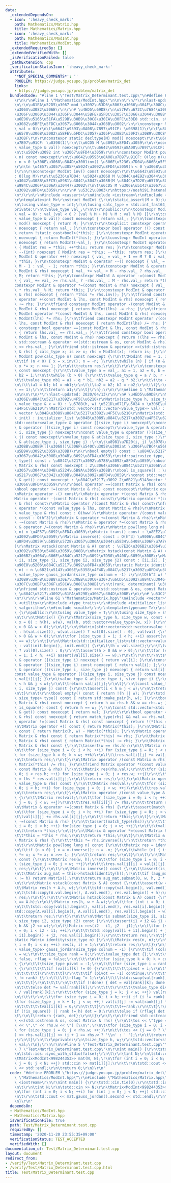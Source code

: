 ```yaml
---
data:
  _extendedDependsOn:
  - icon: ':heavy_check_mark:'
    path: Mathematics/Matrix.hpp
    title: Mathematics/Matrix.hpp
  - icon: ':heavy_check_mark:'
    path: Mathematics/ModInt.hpp
    title: Mathematics/ModInt.hpp
  _extendedRequiredBy: []
  _extendedVerifiedWith: []
  _isVerificationFailed: false
  _pathExtension: cpp
  _verificationStatusIcon: ':heavy_check_mark:'
  attributes:
    '*NOT_SPECIAL_COMMENTS*': ''
    PROBLEM: https://judge.yosupo.jp/problem/matrix_det
    links:
    - https://judge.yosupo.jp/problem/matrix_det
  bundledCode: "#line 1 \"Test/Matrix_Determinant.test.cpp\"\n#define PROBLEM \"https://judge.yosupo.jp/problem/matrix_det\"\
    \r\n\r\n#line 1 \"Mathematics/ModInt.hpp\"\n\n\n\r\n/*\r\nlast-updated: 2020/11/20\r\
    \n\r\n\u81EA\u52D5\u3067 mod \u3092\u53D6\u3063\u3066\u304F\u308C\u308B\u4FBF\u5229\
    \u306A\u3082\u306E\r\n\r\n# \u4ED5\u69D8\r\n\u57FA\u672C\u7684\u306A\u6F14\u7B97\
    \u306F\u3060\u3044\u305F\u3044\u5BFE\u5FDC\u3057\u3066\u3044\u308B\u3002\r\n\u6A19\
    \u6E96\u5165\u51FA\u529B\u30B9\u30C8\u30EA\u30FC\u30E0 std::cin, std::cout \u306B\
    \u3082\u5BFE\u5FDC\u3057\u3066\u3044\u308B\u3002\r\n\r\nconstexpr ModInt(std::int_fast64_t\
    \ val = 0)\r\n\t\u6642\u9593\u8A08\u7B97\u91CF: \u0398(1)\r\n\t\u8CA0\u306E\u6574\
    \u6570\u306B\u3082\u5BFE\u5FDC\u3057\u305F\u30B3\u30F3\u30B9\u30C8\u30E9\u30AF\
    \u30BF\r\n\r\nconstexpr static decltype(M) mod() noexcept\r\n\t\u6642\u9593\u8A08\
    \u7B97\u91CF: \u0398(1)\r\n\t\u6CD5 M \u3092\u8FD4\u3059\r\n\r\nconstexpr const\
    \ value_type & val() noexcept\r\n\t\u6642\u9593\u8A08\u7B97\u91CF: \u0398(1)\r\
    \n\t\u5024\u3092 int \u3067\u8FD4\u3059\r\n\r\nconstexpr ModInt pow(std::int_fast64_t\
    \ n) const noexcept\r\n\t\u6642\u9593\u8A08\u7B97\u91CF: O(log n)\r\n\t\u5236\u7D04\
    : n < 0 \u306E\u3068\u304D\u3001inv() \u306E\u5236\u7D04\u306B\u5F93\u3046\u3002\
    \r\n\tn \u4E57\u3057\u305F\u5024\u3092\u8FD4\u3059(n < 0 \u306B\u3082\u5BFE\u5FDC\
    )\r\n\r\nconstexpr ModInt inv() const noexcept\r\n\t\u6642\u9593\u8A08\u7B97\u91CF\
    : O(log M)\r\n\t\u5236\u7D04: \u5024\u3068 M \u304C\u4E92\u3044\u306B\u7D20\u3067\
    \u3042\u308B\u5FC5\u8981\u304C\u3042\u308B(M \u304C\u7D20\u6570\u306A\u3089\u554F\
    \u984C\u306F\u306A\u3044)\u3002\r\n\t\u6CD5 M \u306E\u5143\u3067\u306E\u9006\u5143\
    \u3092\u8FD4\u3059\r\n\r\n# \u53C2\u8003\r\nhttps://noshi91.hatenablog.com/entry/2019/03/31/174006\r\
    \n*/\r\n\r\n#include <cassert>\r\n#include <iostream>\r\n#include <cstdint>\r\n\
    \r\ntemplate<int M>\r\nstruct ModInt {\r\n\tstatic_assert(M > 0);\r\n\t\r\npublic:\r\
    \n\tusing value_type = int;\r\n\tusing calc_type = std::int_fast64_t;\r\n\t\r\n\
    private:\r\n\tvalue_type val_;\r\n\t\r\npublic:\r\n\tconstexpr ModInt(calc_type\
    \ val = 0) : val_(val < 0 ? (val % M + M) % M : val % M) {}\r\n\tconstexpr const\
    \ value_type & val() const noexcept { return val_; }\r\n\tconstexpr static decltype(M)\
    \ mod() noexcept { return M; }\r\n\t\r\n\texplicit constexpr operator bool() const\
    \ noexcept { return val_; }\r\n\tconstexpr bool operator !() const noexcept {\
    \ return !static_cast<bool>(*this); }\r\n\tconstexpr ModInt operator +() const\
    \ noexcept { return ModInt(*this); }\r\n\tconstexpr ModInt operator -() const\
    \ noexcept { return ModInt(-val_); }\r\n\tconstexpr ModInt operator ++(int) noexcept\
    \ { ModInt res = *this; ++*this; return res; }\r\n\tconstexpr ModInt operator\
    \ --(int) noexcept { ModInt res = *this; --*this; return res; }\r\n\tconstexpr\
    \ ModInt & operator ++() noexcept { val_ = val_ + 1 == M ? 0 : val_ + 1; return\
    \ *this; }\r\n\tconstexpr ModInt & operator --() noexcept { val_ = val_ == 0 ?\
    \ M - 1 : val_ - 1; return *this; }\r\n\tconstexpr ModInt & operator +=(const\
    \ ModInt & rhs) noexcept { val_ += val_ < M - rhs.val_ ? rhs.val_ : rhs.val_ -\
    \ M; return *this; }\r\n\tconstexpr ModInt & operator -=(const ModInt & rhs) noexcept\
    \ { val_ += val_ >= rhs.val_ ? -rhs.val_ : M - rhs.val_; return *this; }\r\n\t\
    constexpr ModInt & operator *=(const ModInt & rhs) noexcept { val_ = static_cast<calc_type>(val_)\
    \ * rhs.val_ % M; return *this; }\r\n\tconstexpr ModInt & operator /=(const ModInt\
    \ & rhs) noexcept { return *this *= rhs.inv(); }\r\n\tfriend constexpr ModInt\
    \ operator +(const ModInt & lhs, const ModInt & rhs) noexcept { return ModInt(lhs)\
    \ += rhs; }\r\n\tfriend constexpr ModInt operator -(const ModInt & lhs, const\
    \ ModInt & rhs) noexcept { return ModInt(lhs) -= rhs; }\r\n\tfriend constexpr\
    \ ModInt operator *(const ModInt & lhs, const ModInt & rhs) noexcept { return\
    \ ModInt(lhs) *= rhs; }\r\n\tfriend constexpr ModInt operator /(const ModInt &\
    \ lhs, const ModInt & rhs) noexcept { return ModInt(lhs) /= rhs; }\r\n\tfriend\
    \ constexpr bool operator ==(const ModInt & lhs, const ModInt & rhs) noexcept\
    \ { return lhs.val_ == rhs.val_; }\r\n\tfriend constexpr bool operator !=(const\
    \ ModInt & lhs, const ModInt & rhs) noexcept { return !(lhs == rhs); }\r\n\tfriend\
    \ std::ostream & operator <<(std::ostream & os, const ModInt & rhs) { return os\
    \ << rhs.val_; }\r\n\tfriend std::istream & operator >>(std::istream & is, ModInt\
    \ & rhs) { calc_type x; is >> x; rhs = ModInt(x); return is; }\r\n\t\r\n\tconstexpr\
    \ ModInt pow(calc_type n) const noexcept {\r\n\t\tModInt res = 1, x = val_;\r\n\
    \t\tif (n < 0) { x = x.inv(); n = -n; }\r\n\t\twhile (n) { if (n & 1) res *= x;\
    \ x *= x; n >>= 1; }\r\n\t\treturn res;\r\n\t}\r\n\t\r\n\tconstexpr ModInt inv()\
    \ const noexcept {\r\n\t\tvalue_type a = val_, a1 = 1, a2 = 0, b = M, b1 = 0,\
    \ b2 = 1;\r\n\t\twhile (b > 0) {\r\n\t\t\tvalue_type q = a / b, r = a % b;\r\n\
    \t\t\tvalue_type nb1 = a1 - q * b1, nb2 = a2 - q * b2;\r\n\t\t\ta = b; b = r;\r\
    \n\t\t\ta1 = b1; b1 = nb1;\r\n\t\t\ta2 = b2; b2 = nb2;\r\n\t\t}\r\n\t\tassert(a\
    \ == 1);\r\n\t\treturn a1;\r\n\t}\r\n};\r\n\r\n\n#line 1 \"Mathematics/Matrix.hpp\"\
    \n\n\n\r\n/*\r\nlast-updated: 2020/04/13\r\n\r\n# \u4ED5\u69D8\r\nMatrix() : \u7A7A\
    \u306E\u884C\u5217\u3092\u4F5C\u6210\r\nMatrix(size_type h, size_type w, const\
    \ value_type & x = 0) : \u578B(h, w) \u521D\u671F\u5024 x \u306E\u884C\u5217\u3092\
    \u4F5C\u6210\r\nMatrix(std::vector<std::vector<value_type>> val) : 2\u6B21\u5143\
    \ vector \u304B\u3089\u884C\u5217\u3092\u4F5C\u6210\r\nMatrix(std::initializer_list<std::vector<value_type>>\
    \ init) : initializer_list \u304B\u3089\u884C\u5217\u3092\u4F5C\u6210\r\n\r\n\
    std::vector<value_type> & operator [](size_type i) noexcept\r\nconst std::vector<value_type>\
    \ & operator [](size_type i) const noexcept\r\nvalue_type & operator ()(size_type\
    \ i, size_type j) noexcept\r\nconst value_type & operator ()(size_type i, size_type\
    \ j) const noexcept\r\nvalue_type & at(size_type i, size_type j)\r\nconst value_type\
    \ & at(size_type i, size_type j) :\r\n\t\u8981\u7D20(i, j) \u3078\u306E\u30A2\u30AF\
    \u30BB\u30B9([]\u3068()\u306F\u540C\u3058\u3002at \u306F\u7BC4\u56F2\u5916\u5224\
    \u5B9A\u3092\u3059\u308B)\r\n\r\nbool empty() const : \u884C\u5217\u304C\u7A7A\
    \u3067\u3042\u308B\u304B\u3092\u8FD4\u3059\r\nstd::pair<size_type, size_type>\
    \ type() const : \u884C\u5217\u3092\u578B\u3092\u8FD4\u3059\r\nbool match_type(const\
    \ Matrix & rhs) const noexcept : 2\u3064\u306E\u884C\u5217\u306E\u578B\u304C\u7B49\
    \u3057\u3044\u304B\u5224\u5B9A\u3059\u308B\r\nbool is_square() : \u6B63\u65B9\u884C\
    \u5217\u3067\u3042\u308B\u304B\u3092\u8FD4\u3059\r\nconst std::vector<std::vector<value_type>>\
    \ & get() const noexcept : \u884C\u5217\u3092 2\u6B21\u5143vector \u306B\u3057\
    \u3066\u8FD4\u3059\r\n\r\nbool operator ==(const Matrix & rhs) const noexcept\r\
    \nbool operator !=(const Matrix & rhs) const noexcept\r\nMatrix operator +() const\r\
    \nMatrix operator -() const\r\nMatrix operator +(const Matrix & rhs) const\r\n\
    Matrix operator -(const Matrix & rhs) const\r\nMatrix operator *(const Matrix\
    \ & rhs) const\r\nMatrix operator /(const Matrix & rhs) const\r\nfriend Matrix\
    \ operator *(const value_type & lhs, const Matrix & rhs)\r\nMatrix operator *(const\
    \ value_type & rhs) const : O(hww')\r\nMatrix operator /(const value_type & rhs)\
    \ const : O(h^3)\r\nMatrix & operator +=(const Matrix & rhs)\r\nMatrix & operator\
    \ -=(const Matrix & rhs)\r\nMatrix & operator *=(const Matrix & rhs)\r\nMatrix\
    \ & operator /=(const Matrix & rhs)\r\n\r\nMatrix pow(long long n) const : O(hww'log\
    \ n) n \u4E57\u3092\u8FD4\u3059\r\nMatrix trans() const : \u8EE2\u7F6E\u884C\u5217\
    \u3092\u8FD4\u3059\r\nMatrix inverse() const : O(h^3) \u9006\u884C\u5217\u3092\
    \u8FD4\u3059(\u5B58\u5728\u3057\u306A\u3044\u5834\u5408\u306F\u7A7A\u884C\u5217\
    )\r\nMatrix vstack(const Matrix & A) const : \u7E26\u306B2\u3064\u306E\u884C\u5217\
    \u3092\u7D50\u5408\u3059\u308B\r\nMatrix hstack(const Matrix & A) const : \u6A2A\
    \u306B2\u3064\u306E\u884C\u5217\u3092\u7D50\u5408\u3059\u308B\r\nMatrix submat(size_type\
    \ i1, size_type j1, size_type i2, size_type j2) const : [i1,i2), [j1,j2)\u306E\
    \u90E8\u5206\u884C\u5217\u3092\u8FD4\u3059\r\nstatic Matrix identity(size_type\
    \ n) : n \u6B21\u5143\u306E\u5358\u4F4D\u884C\u5217\u3092\u8FD4\u3059\r\nstd::pair<size_type,\
    \ value_type> gauss_jordan(size_type colnum = -1) :\r\n\tO(h^2 w) \u30AC\u30A6\
    \u30B9\u30FB\u30B8\u30E7\u30EB\u30C0\u30F3\u6CD5\u3092\u884C\u3046(\u5143\u30C7\
    \u30FC\u30BF\u306F\u58CA\u308C\u308B)\r\n\t(rank, determinant) \u3092\u8FD4\u3059\
    \r\nfriend std::ostream & operator <<(std::ostream & os, const Matrix & rhs) :\
    \ \u884C\u5217\u3092\u51FA\u529B\u3067\u304D\u308B\r\n\r\n# \u53C2\u8003\r\nhttps://drken1215.hatenablog.com/entry/2019/03/20/202800\r\
    \n*/\r\n\r\n#line 61 \"Mathematics/Matrix.hpp\"\n#include <vector>\r\n#include\
    \ <utility>\r\n#include <type_traits>\r\n#include <initializer_list>\r\n#include\
    \ <algorithm>\r\n#include <cmath>\r\n\r\ntemplate<typename T>\r\nstruct Matrix\
    \ {\r\npublic:\r\n\tusing value_type = T;\r\n\tusing size_type = std::size_t;\r\
    \n\t\r\n\tMatrix() {}\r\n\tMatrix(size_type h, size_type w, const value_type &\
    \ x = 0) : h(h), w(w), val(h, std::vector<value_type>(w, x)) {\r\n\t\tassert(h\
    \ > 0 && w > 0);\r\n\t}\r\n\tMatrix(std::vector<std::vector<value_type>> val)\
    \ : h(val.size()), w(val.size() ? val[0].size() : 0), val(val) {\r\n\t\tassert(h\
    \ > 0 && w > 0);\r\n\t\tfor (size_type i = 1; i < h; ++i) assert(val[i].size()\
    \ == w);\r\n\t}\r\n\tMatrix(std::initializer_list<std::vector<value_type>> init)\
    \ : val(init.begin(), init.end()) {\r\n\t\th = val.size();\r\n\t\tw = val.size()\
    \ ? val[0].size() : 0;\r\n\t\tassert(h > 0 && w > 0);\r\n\t\tfor (size_type i\
    \ = 1; i < h; ++i) assert(val[i].size() == w);\r\n\t}\r\n\t\r\n\tstd::vector<value_type>\
    \ & operator [](size_type i) noexcept { return val[i]; }\r\n\tconst std::vector<value_type>\
    \ & operator [](size_type i) const noexcept { return val[i]; };\r\n\tvalue_type\
    \ & operator ()(size_type i, size_type j) noexcept { return val[i][j]; };\r\n\t\
    const value_type & operator ()(size_type i, size_type j) const noexcept { return\
    \ val[i][j]; }\r\n\tvalue_type & at(size_type i, size_type j) {\r\n\t\tassert(i\
    \ < h && j < w);\r\n\t\treturn val[i][j];\r\n\t}\r\n\tconst value_type & at(size_type\
    \ i, size_type j) const {\r\n\t\tassert(i < h & j < w);\r\n\t\treturn val[i][j];\r\
    \n\t}\r\n\t\r\n\tbool empty() const { return !(h || w); }\r\n\tstd::pair<size_type,\
    \ size_type> type() const { return std::make_pair(h, w); }\r\n\tbool match_type(const\
    \ Matrix & rhs) const noexcept { return h == rhs.h && w == rhs.w; }\r\n\tbool\
    \ is_square() const { return h == w; }\r\n\tconst std::vector<std::vector<value_type>>\
    \ & get() const noexcept { return val; }\r\n\t\r\n\tbool operator ==(const Matrix\
    \ & rhs) const noexcept { return match_type(rhs) && val == rhs.val; }\r\n\tbool\
    \ operator !=(const Matrix & rhs) const noexcept { return !(*this == rhs); }\r\
    \n\tMatrix operator +() const { return Matrix(*this); }\r\n\tMatrix operator -()\
    \ const { return Matrix(h, w) - Matrix(*this); }\r\n\tMatrix operator +(const\
    \ Matrix & rhs) const { return Matrix(*this) += rhs; }\r\n\tMatrix operator -(const\
    \ Matrix & rhs) const { return Matrix(*this) -= rhs; }\r\n\tMatrix operator *(const\
    \ Matrix & rhs) const {\r\n\t\tassert(w == rhs.h);\r\n\t\tMatrix res(h, rhs.w);\r\
    \n\t\tfor (size_type i = 0; i < h; ++i) for (size_type j = 0; j < rhs.w; ++j)\
    \ for (size_type k = 0; k < w; ++k)\r\n\t\t\tres.val[i][j] += val[i][k] * rhs.val[k][j];\r\
    \n\t\treturn res;\r\n\t}\r\n\tMatrix operator /(const Matrix & rhs) const { return\
    \ Matrix(*this) /= rhs; }\r\n\tfriend Matrix operator *(const value_type & lhs,\
    \ const Matrix & rhs) {\r\n\t\tMatrix res(rhs.val);\r\n\t\tfor (size_type i =\
    \ 0; i < res.h; ++i) for (size_type j = 0; j < res.w; ++j)\r\n\t\t\tres.val[i][j]\
    \ = lhs * res.val[i][j];\r\n\t\treturn res;\r\n\t}\r\n\tMatrix operator *(const\
    \ value_type & rhs) const {\r\n\t\tMatrix res(val);\r\n\t\tfor (size_type i =\
    \ 0; i < h; ++i) for (size_type j = 0; j < w; ++j)\r\n\t\t\tres.val[i][j] *= rhs;\r\
    \n\t\treturn res;\r\n\t}\r\n\tMatrix operator /(const value_type & rhs) const\
    \ {\r\n\t\tMatrix res(val);\r\n\t\tfor (size_type i = 0; i < h; ++i) for (size_type\
    \ j = 0; j < w; ++j)\r\n\t\t\tres.val[i][j] /= rhs;\r\n\t\treturn res;\r\n\t}\r\
    \n\tMatrix & operator +=(const Matrix & rhs) {\r\n\t\tassert(match_type(rhs));\r\
    \n\t\tfor (size_type i = 0; i < h; ++i) for (size_type j = 0; j < w; ++j)\r\n\t\
    \t\tval[i][j] += rhs.val[i][j];\r\n\t\treturn *this;\r\n\t}\r\n\tMatrix & operator\
    \ -=(const Matrix & rhs) {\r\n\t\tassert(match_type(rhs));\r\n\t\tfor (size_type\
    \ i = 0; i < h; ++i) for(size_type j = 0; j < w; ++j)\r\n\t\t\tval[i][j] -= rhs.val[i][j];\r\
    \n\t\treturn *this;\r\n\t}\r\n\tMatrix & operator *=(const Matrix & rhs) {\r\n\
    \t\t*this = *this * rhs;\r\n\t\treturn *this;\r\n\t}\r\n\tMatrix & operator /=(const\
    \ Matrix & rhs) {\r\n\t\t*this *= rhs.inverse();\r\n\t\treturn *this;\r\n\t}\r\
    \n\t\r\n\tMatrix pow(long long n) const {\r\n\t\tMatrix res = identity(h), x(*this);\r\
    \n\t\tif (n < 0) { x = x.inverse(); n = -n; }\r\n\t\twhile (n) { if (n & 1) res\
    \ *= x; x *= x; n >>= 1; }\r\n\t\treturn res;\r\n\t}\r\n\t\r\n\tMatrix trans()\
    \ const {\r\n\t\tMatrix res(w, h);\r\n\t\tfor (size_type i = 0; i < h; ++i) for\
    \ (size_type j = 0; j < w; ++j)\r\n\t\t\tres.val[j][i] = val[i][j];\r\n\t\treturn\
    \ res;\r\n\t}\r\n\t\r\n\tMatrix inverse() const {\r\n\t\tassert(is_square());\r\
    \n\t\tMatrix aug_mat = this->hstack(identity(h));\r\n\t\tif (aug_mat.gauss_jordan().first\
    \ != h) return Matrix();\r\n\t\treturn aug_mat.submat(0, w, h, 2 * w);\r\n\t}\r\
    \n\t\r\n\tMatrix vstack(const Matrix & A) const {\r\n\t\tassert(w == A.w);\r\n\
    \t\tMatrix res(h + A.h, w);\r\n\t\tstd::copy(val.begin(), val.end(), res.val.begin());\r\
    \n\t\tstd::copy(A.val.begin(), A.val.end(), res.val.begin() + h);\r\n\t\treturn\
    \ res;\r\n\t}\r\n\t\r\n\tMatrix hstack(const Matrix & A) const {\r\n\t\tassert(h\
    \ == A.h);\r\n\t\tMatrix res(h, w + A.w);\r\n\t\tfor (int i = 0; i < h; ++i) {\r\
    \n\t\t\tstd::copy(val[i].begin(), val[i].end(), res.val[i].begin());\r\n\t\t\t\
    std::copy(A.val[i].begin(), A.val[i].end(), res.val[i].begin() + w);\r\n\t\t}\r\
    \n\t\treturn res;\r\n\t}\r\n\t\r\n\tMatrix submat(size_type i1, size_type j1,\
    \ size_type i2, size_type j2) const {\r\n\t\tassert(i1 < i2 && j1 < j2 && i2 <=\
    \ h && j2 <= w);\r\n\t\tMatrix res(i2 - i1, j2 - j1);\r\n\t\tfor (size_type i\
    \ = 0; i < i2 - i1; ++i)\r\n\t\t\tstd::copy(val[i + i1].begin() + j1, val[i +\
    \ i1].begin() + j2, res.val[i].begin());\r\n\t\treturn res;\r\n\t}\r\n\t\r\n\t\
    static Matrix identity(size_type n) {\r\n\t\tMatrix res(n, n);\r\n\t\tfor (size_type\
    \ i = 0; i < n; ++i) res(i, i) = 1;\r\n\t\treturn res;\r\n\t}\r\n\t\r\n\tstd::pair<size_type,\
    \ value_type> gauss_jordan(size_type colnum = -1) {\r\n\t\tif (colnum == -1) colnum\
    \ = w;\r\n\t\tsize_type rank = 0;\r\n\t\tvalue_type det {};\r\n\t\tbool done =\
    \ false, rflag = false;\r\n\t\t\r\n\t\tfor (size_type k = 0; k < colnum; ++k)\
    \ {\r\n\t\t\tsize_type pivot = -1;\r\n\t\t\tfor (size_type i = rank; i < h; ++i)\
    \ {\r\n\t\t\t\tif (val[i][k] != 0) {\r\n\t\t\t\t\tpivot = i;\r\n\t\t\t\t\tbreak;\r\
    \n\t\t\t\t}\r\n\t\t\t}\r\n\t\t\tif (pivot == -1) continue;\r\n\t\t\tif (pivot\
    \ != rank) {\r\n\t\t\t\trflag ^= 1;\r\n\t\t\t\tstd::swap(val[rank], val[pivot]);\r\
    \n\t\t\t}\r\n\t\t\t\r\n\t\t\tif (!done) { det = val[rank][k]; done = true; }\r\
    \n\t\t\telse det *= val[rank][k];\r\n\t\t\t\r\n\t\t\tvalue_type div = static_cast<value_type>(1)\
    \ / val[rank][k];\r\n\t\t\tfor (size_type j = k; j < w; ++j) val[rank][j] *= div;\r\
    \n\t\t\t\r\n\t\t\tfor (size_type i = 0; i < h; ++i) if (i != rank) {\r\n\t\t\t\
    \tfor (size_type j = k + 1; j < w; ++j) val[i][j] -= val[rank][j] * val[i][k];\r\
    \n\t\t\t\t\tval[i][k] = 0;\r\n\t\t\t}\r\n\t\t\t++rank;\r\n\t\t}\r\n\t\t\r\n\t\t\
    if (!is_square() || rank != h) det = 0;\r\n\t\telse if (rflag) det *= -1;\r\n\t\
    \t\r\n\t\treturn {rank, det};\r\n\t}\r\n\t\r\n\tfriend std::ostream & operator\
    \ <<(std::ostream & os, const Matrix & rhs) {\r\n\t\tos << \"type = (\" << rhs.h\
    \ << \",\" << rhs.w << \") [\\n\";\r\n\t\tfor (size_type i = 0; i < rhs.h; ++i)\
    \ for (size_type j = 0; j < rhs.w; ++j)\r\n\t\t\tos << (j == 0 ? \" \" : \"\"\
    ) << rhs.val[i][j] << (j + 1 == rhs.w ? '\\n' : ' ');\r\n\t\treturn os << \"]\"\
    ;\r\n\t}\r\n\t\r\nprivate:\r\n\tsize_type h, w;\r\n\tstd::vector<std::vector<value_type>>\
    \ val;\r\n};\r\n\r\n\n#line 5 \"Test/Matrix_Determinant.test.cpp\"\n\r\n#line\
    \ 7 \"Test/Matrix_Determinant.test.cpp\"\n\r\nint main() {\r\n\tstd::cin.tie(0);\r\
    \n\tstd::ios::sync_with_stdio(false);\r\n\t\r\n\tint N;\r\n\tstd::cin >> N;\r\n\
    \tMatrix<ModInt<998244353>> mat(N, N);\r\n\tfor (int i = 0; i < N; ++i) for (int\
    \ j = 0; j < N; ++j) std::cin >> mat[i][j];\r\n\t\r\n\tstd::cout << mat.gauss_jordan().second\
    \ << std::endl;\r\n\treturn 0;\r\n}\r\n"
  code: "#define PROBLEM \"https://judge.yosupo.jp/problem/matrix_det\"\r\n\r\n#include\
    \ \"Mathematics/ModInt.hpp\"\r\n#include \"Mathematics/Matrix.hpp\"\r\n\r\n#include\
    \ <iostream>\r\n\r\nint main() {\r\n\tstd::cin.tie(0);\r\n\tstd::ios::sync_with_stdio(false);\r\
    \n\t\r\n\tint N;\r\n\tstd::cin >> N;\r\n\tMatrix<ModInt<998244353>> mat(N, N);\r\
    \n\tfor (int i = 0; i < N; ++i) for (int j = 0; j < N; ++j) std::cin >> mat[i][j];\r\
    \n\t\r\n\tstd::cout << mat.gauss_jordan().second << std::endl;\r\n\treturn 0;\r\
    \n}\r\n"
  dependsOn:
  - Mathematics/ModInt.hpp
  - Mathematics/Matrix.hpp
  isVerificationFile: true
  path: Test/Matrix_Determinant.test.cpp
  requiredBy: []
  timestamp: '2020-11-20 23:55:35+09:00'
  verificationStatus: TEST_ACCEPTED
  verifiedWith: []
documentation_of: Test/Matrix_Determinant.test.cpp
layout: document
redirect_from:
- /verify/Test/Matrix_Determinant.test.cpp
- /verify/Test/Matrix_Determinant.test.cpp.html
title: Test/Matrix_Determinant.test.cpp
---
```

